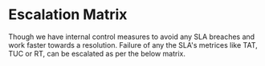 # Escalation Matrix

Though we have internal control measures to avoid any SLA breaches and work faster towards a resolution. Failure of any the SLA's metrices like TAT, TUC or RT, can be escalated as per the below matrix.





